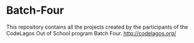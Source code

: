 # Batch-Four
This repository contains all the projects created by the participants of the CodeLagos Out of School program Batch Four. http://codelagos.org/
